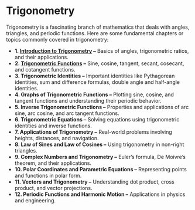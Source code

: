 # Trigonometry
Trigonometry is a fascinating branch of mathematics that deals with angles, triangles, and periodic functions. Here are some fundamental chapters or topics commonly covered in trigonometry:

* **1. [Introduction to Trigonometry](./Introduction_to_Trigonometry.ipynb) –** Basics of angles, trigonometric ratios, and their applications.
* **2. [Trigonometric Functions](./Trigonometric_Functions.ipynb) –** Sine, cosine, tangent, secant, cosecant, and cotangent functions.
* **3. Trigonometric Identities –** Important identities like Pythagorean identities, sum and difference formulas, double angle and half-angle identities.
* **4. Graphs of Trigonometric Functions –** Plotting sine, cosine, and tangent functions and understanding their periodic behavior.
* **5. Inverse Trigonometric Functions –** Properties and applications of arc sine, arc cosine, and arc tangent functions.
* **6. Trigonometric Equations –** Solving equations using trigonometric identities and inverse functions.
* **7. Applications of Trigonometry –** Real-world problems involving heights, distances, and navigation.
* **8. Law of Sines and Law of Cosines –** Using trigonometry in non-right triangles.
* **9. Complex Numbers and Trigonometry –** Euler’s formula, De Moivre’s theorem, and their applications.
* **10. Polar Coordinates and Parametric Equations –** Representing points and functions in polar form.
* **11. Vectors and Trigonometry –** Understanding dot product, cross product, and vector projections.
* **12. Periodic Functions and Harmonic Motion –** Applications in physics and engineering.
